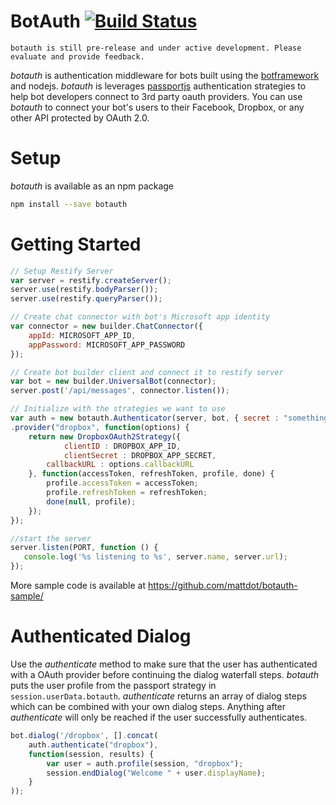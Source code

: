 # BotAuth [![Build Status](https://travis-ci.org/mattdot/botauth.svg?branch=master)](https://travis-ci.org/mattdot/botauth)

	botauth is still pre-release and under active development. Please evaluate and provide feedback.

*botauth* is authentication middleware for bots built using the [botframework](http://botframework.com) and nodejs. *botauth* is leverages [passportjs](http://passportjs.org) authentication strategies to help bot developers connect to 3rd party oauth providers. You can use *botauth* to connect your bot's users to their Facebook, Dropbox, or any other API protected by OAuth 2.0. 

# Setup
*botauth* is available as an npm package 
```bash
npm install --save botauth
```	
# Getting Started
```javascript
// Setup Restify Server
var server = restify.createServer();
server.use(restify.bodyParser());
server.use(restify.queryParser());

// Create chat connector with bot's Microsoft app identity
var connector = new builder.ChatConnector({
	appId: MICROSOFT_APP_ID,
	appPassword: MICROSOFT_APP_PASSWORD
});

// Create bot builder client and connect it to restify server
var bot = new builder.UniversalBot(connector);
server.post('/api/messages', connector.listen());

// Initialize with the strategies we want to use
var auth = new botauth.Authenticator(server, bot, { secret : "something secret",  baseUrl : "https://" + WEBSITE_HOSTNAME })
.provider("dropbox", function(options) { 
	return new DropboxOAuth2Strategy({
    		clientID : DROPBOX_APP_ID,
    		clientSecret : DROPBOX_APP_SECRET,
		callbackURL : options.callbackURL
	}, function(accessToken, refreshToken, profile, done) {
		profile.accessToken = accessToken;
		profile.refreshToken = refreshToken;
		done(null, profile);
	});
});

//start the server
server.listen(PORT, function () {
   console.log('%s listening to %s', server.name, server.url); 
});
```
More sample code is available at https://github.com/mattdot/botauth-sample/

# Authenticated Dialog
Use the *authenticate* method to make sure that the user has authenticated with a OAuth provider before continuing the dialog waterfall steps.  *botauth* puts the user profile from the passport strategy in `session.userData.botauth`.  *authenticate* returns an array of dialog steps which can be combined with your own dialog steps.  Anything after *authenticate* will only be reached if the user successfully authenticates.

```javascript
bot.dialog('/dropbox', [].concat(
	auth.authenticate("dropbox"),
	function(session, results) {
		var user = auth.profile(session, "dropbox");
		session.endDialog("Welcome " + user.displayName);
	}
));
```
